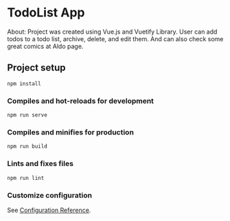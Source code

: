 # TodoList App

About:
Project was created using Vue.js and Vuetify Library.
User can add todos to a todo list, archive, delete, and edit them.
And can also check some great comics at Aldo page.


## Project setup
```
npm install
```

### Compiles and hot-reloads for development
```
npm run serve
```

### Compiles and minifies for production
```
npm run build
```

### Lints and fixes files
```
npm run lint
```

### Customize configuration
See [Configuration Reference](https://cli.vuejs.org/config/).
